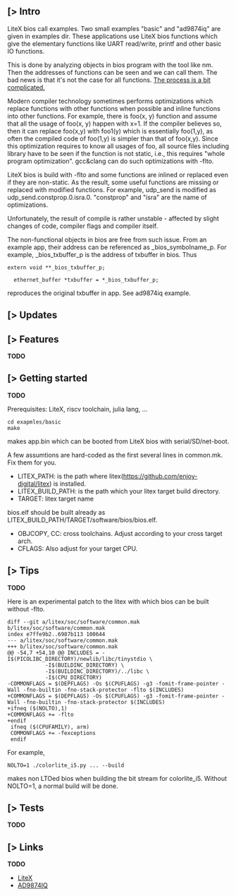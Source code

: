 [> Intro
--------

LiteX bios call examples. Two small examples "basic" and "ad9874iq" are given in examples dir. These applications use LiteX bios functions which give the elementary functions like UART read/write, printf and other basic IO functions.

This is done by analyzing objects in bios program with the tool like nm. Then the addresses of functions can be seen and we can call them. The bad news is that it's not the case for all functions. [The process is a bit complicated.](https://github.com/kazkojima/litex-bioscall-examples/blob/main/doc/process.pdf)

Modern compiler technology sometimes performs optimizations which replace functions with other functions when possible and inline functions into other functions. For example, there is foo(x, y) function and assume that all the usage of foo(x, y) happen with x=1. If the compiler believes so, then it can replace foo(x,y) with foo1(y) which is essentially foo(1,y), as often the compiled code of foo(1,y) is simpler than that of foo(x,y). Since this optimization requires to know all usages of foo, all source files including library have to be seen if the function is not static, i.e., this requires "whole program optimization". gcc&clang can do such optimizations with -flto.

LiteX bios is build with -flto and some functions are inlined or replaced even if they are non-static. As the result, some useful functions are missing or replaced with modified functions. For example, udp_send is modified as udp_send.constprop.0.isra.0. "constprop" and "isra" are the name of optimizations.

Unfortunately, the result of compile is rather unstable - affected by slight changes of code, compiler flags and compiler itself.

The non-functional objects in bios are free from such issue. From an example app, their address can be referenced as _bios_symbolname_p. For example, _bios_txbuffer_p is the address of txbuffer in bios. Thus
```
extern void **_bios_txbuffer_p;

  ethernet_buffer *txbuffer = *_bios_txbuffer_p;
```
reproduces the original txbuffer in app. See ad9874iq example.

[> Updates
----------

[> Features
-----------
**TODO**

[> Getting started
------------------
**TODO**

Prerequisites: LiteX, riscv toolchain, julia lang, ...

```
cd exapmles/basic
make
```

makes app.bin which can be booted from LiteX bios with serial/SD/net-boot.

A few assumtions are hard-coded as the first several lines in common.mk. Fix them for you.

* LITEX_PATH: is the path where litex(https://github.com/enjoy-digital/litex) is installed.
* LITEX_BUILD_PATH: is the path which your litex target build directory.
* TARGET: litex target name

bios.elf should be built already as LITEX_BUILD_PATH/TARGET/software/bios/bios.elf.

* OBJCOPY, CC: cross toolchains. Adjust according to your cross target arch.
* CFLAGS: Also adjust for your target CPU.

[> Tips
--------
**TODO**

Here is an experimental patch to the litex with which bios can be built without -flto.

```
diff --git a/litex/soc/software/common.mak b/litex/soc/software/common.mak
index e7ffe9b2..6987b113 100644
--- a/litex/soc/software/common.mak
+++ b/litex/soc/software/common.mak
@@ -54,7 +54,10 @@ INCLUDES = -I$(PICOLIBC_DIRECTORY)/newlib/libc/tinystdio \
            -I$(BUILDINC_DIRECTORY) \
            -I$(BUILDINC_DIRECTORY)/../libc \
            -I$(CPU_DIRECTORY)
-COMMONFLAGS = $(DEPFLAGS) -Os $(CPUFLAGS) -g3 -fomit-frame-pointer -Wall -fno-builtin -fno-stack-protector -flto $(INCLUDES)
+COMMONFLAGS = $(DEPFLAGS) -Os $(CPUFLAGS) -g3 -fomit-frame-pointer -Wall -fno-builtin -fno-stack-protector $(INCLUDES)
+ifneq ($(NOLTO),1)
+COMMONFLAGS += -flto
+endif
 ifneq ($(CPUFAMILY), arm)
 COMMONFLAGS += -fexceptions
 endif

```

For example,
```
NOLTO=1 ./colorlite_i5.py ... --build
```
makes non LTOed bios when building the bit stream for colorlite_i5. Without NOLTO=1, a normal build will be done.

[> Tests
--------
**TODO**

[> Links
--------
**TODO**

* [LiteX](https://github.com/enjoy-digital/litex)
* [AD9874IQ](https://github.com/kazkojima/ad9874iq)


